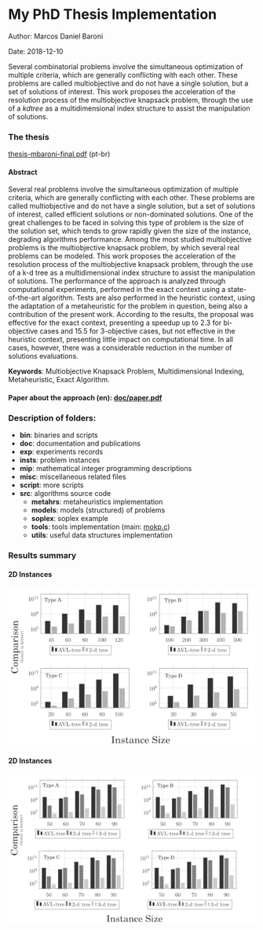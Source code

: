 # My PhD Thesis Implementation

Author: Marcos Daniel Baroni

Date: 2018-12-10

Several combinatorial problems involve the simultaneous optimization of multiple criteria, which are generally conflicting with each other.
These problems are called multiobjective and
do not have a single solution, but a set of solutions of interest.
This work proposes the acceleration of the resolution process of the multiobjective knapsack problem,
through the use of a _kdtree_ as a multidimensional index structure to assist the manipulation of solutions.

### The thesis

[thesis-mbaroni-final.pdf](doc/tese/thesis-mbaroni-final.pdf?raw=true) (pt-br)

#### Abstract

Several real problems involve the simultaneous optimization of multiple criteria, which are generally conflicting with each other.
These problems are called multiobjective and do not have a single solution, but a set of solutions of interest, called efficient solutions or non-dominated solutions.
One of the great challenges to be faced in solving this type of problem is the size of the solution set, which tends to grow rapidly given the size of the instance, degrading algorithms performance. Among the most studied multiobjective problems is the multiobjective knapsack problem, by which several real problems can be modeled.
This work proposes the acceleration of the resolution process of the multiobjective knapsack problem, through the use of a k-d tree as a multidimensional index structure to assist the manipulation of solutions.
The performance of the approach is analyzed through computational experiments, performed in the exact context using a state-of-the-art algorithm.
Tests are also performed in the heuristic context, using the adaptation of a metaheuristic for the problem in question, being also a contribution of the present work.
According to the results, the proposal was effective for the exact context, presenting a speedup up to 2.3 for bi-objective cases and 15.5 for 3-objective cases, but not effective in the heuristic context, presenting little impact on computational time.
In all cases, however,
there was a considerable reduction in the number of solutions evaluations.

**Keywords**: Multiobjective Knapsack Problem, Multidimensional Indexing, Metaheuristic,
Exact Algorithm.

#### Paper about the approach (en): [doc/paper.pdf](doc/paper.pdf?raw=true)

### Description of folders:

- **bin**: binaries and scripts
- **doc**: documentation and publications
- **exp**: experiments records
- **insts**: problem instances
- **mip**: mathematical integer programming descriptions
- **misc**: miscellaneous related files
- **script**: more scripts
- **src**: algorithms source code
  - **metahrs**: metaheuristics implementation
  - **models**: models (structured) of problems
  - **soplex**: soplex example
  - **tools**: tools implementation (main: [mokp.c](src/tools/mokp.c))
  - **utils**: useful data structures implementation

### Results summary

#### 2D Instances

![Number of comparison for 2d instances](doc/tese/src/tab/cmp-2d_2.png)

#### 2D Instances

![Number of comparison for 3d instances](doc/tese/src/tab/cmp-3d_2.png)
